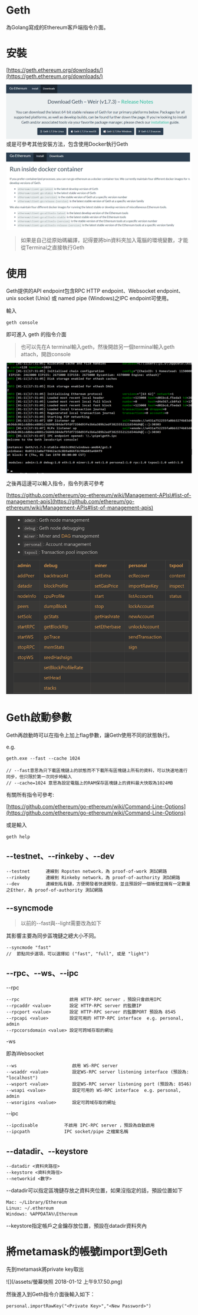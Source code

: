 # Geth

為Golang寫成的Ethereum客戶端指令介面。

# 安裝

[https://geth.ethereum.org/downloads/](https://geth.ethereum.org/downloads/)

![](/assets/432.png)或是可參考其他安裝方法，包含使用Docker執行Geth

![](/assets/2.png)

> 如果是自己從原始碼編譯，記得要將bin資料夾加入電腦的環境變數，才能從Terminal之直接執行Geth

# 使用

Geth提供的API endpoint包含RPC HTTP endpoint、Websocket endpoint、unix socket \(Unix\) 或 named pipe \(Windows\)之IPC endpoint可使用。

輸入

```
geth console
```

即可進入 geth 的指令介面

> 也可以先在A terminal輸入geth，然後開啟另一個terminal輸入geth attach，開啟console

![](/assets/234324234.png)

之後再這邊可以輸入指令，指令列表可參考

[https://github.com/ethereum/go-ethereum/wiki/Management-APIs\#list-of-management-apis](https://github.com/ethereum/go-ethereum/wiki/Management-APIs#list-of-management-apis)

![](/assets/435345.png)

# Geth啟動參數

Geth再啟動時可以在指令上加上flag參數，讓Geth使用不同的狀態執行。

e.g.

```
geth.exe --fast --cache 1024

// --fast意思為只下載區塊鏈上的狀態而不下載所有區塊鏈上所有的資料，可以快速地進行同步，但只限於第一次同步時輸入
// --cache=1024 意思為設定電腦上的RAM保存區塊鏈上的資料最大快取為1024MB
```

有關所有指令可參考:

[https://github.com/ethereum/go-ethereum/wiki/Command-Line-Options](https://github.com/ethereum/go-ethereum/wiki/Command-Line-Options)

或是輸入

```
geth help
```

## --testnet、--rinkeby 、--dev

```
--testnet      連線到 Ropsten network，為 proof-of-work 測試網路
--rinkeby      連線到 Rinkeby network，為 proof-of-authority 測試網路
--dev          連線到私有鏈，方便開發者快速開發，並且預設好一個帳號並擁有一定數量之Ether，為 proof-of-authority 測試網路
```

## --syncmode

> 以前的--fast與--light需要改為如下

其影響主要為同步區塊鏈之總大小不同。

```
--syncmode "fast" 
//  節點同步選項，可以選擇如 ("fast", "full", 或是 "light")
```

## --rpc、--ws、--ipc

--rpc

```
--rpc                   啟用 HTTP-RPC server ，預設只會啟用IPC
--rpcaddr <value>       設定 HTTP-RPC server 的監聽IP   
--rpcport <value>       設定 HTTP-RPC server 的監聽PORT 預設為 8545
--rpcapi <value>        設定可用的 HTTP-RPC interface  e.g. personal, admin
--rpccorsdomain <value> 設定可跨域存取的網址
```

-ws

即為Websocket

```
--ws                     啟用 WS-RPC server
--wsaddr <value>         設定WS-RPC server listening interface (預設為: "localhost")
--wsport <value>         設定WS-RPC server listening port (預設為: 8546)
--wsapi <value>          設定可用的 WS-RPC interface  e.g. personal, admin
--wsorigins <value>      設定可跨域存取的網址
```

--ipc

```
--ipcdisable          不啟用 IPC-RPC server ，預設為自動啟用
--ipcpath             IPC socket/pipe 之檔案名稱
```

## --datadir、--keystore

```
--datadir <資料夾路徑>
--keystore <資料夾路徑>
--networkid <數字>
```

--datadir可以指定區塊鏈存放之資料夾位置，如果沒指定的話，預設位置如下

```
Mac: ~/Library/Ethereum
Linux: ~/.ethereum
Windows: %APPDATA%\Ethereum
```

--keystore指定帳戶之金鑰存放位置，預設在datadir資料夾內

# 將metamask的帳號import到Geth

先到metamask將private key取出

![](/assets/螢幕快照 2018-01-12 上午9.17.50.png)

然後進入到Geth指令介面後輸入如下：

```
personal.importRawKey("<Private Key>","<New Password>")
```



